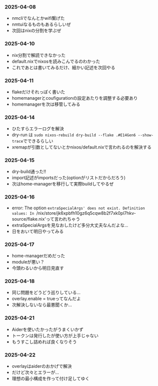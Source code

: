 ### 2025-04-08
- nmcliでなんとかwifi繋げた
- nmtuiなるものもあるらしいぜ
- 次回はnixの分割を学ぶぜ

### 2025-04-10
- nix分割で解読できなかった
- default.nixでnixosを読みこんでるのわかった
- これであとは書いてみるだけ、細かい記述を次回やる

### 2025-04-11
- flakeだけそれっぽく書いた
- homemanagerとcoufigurationの設定あたりを調整する必要あり
- homemanagerを次は移管してみる

### 2025-04-14
- ひたすらエラーログを解決
- dry-run は `sudo nixos-rebuild dry-build --flake .#E14Gen6 --show-trace`でできるらしい
- xremapが引数としてないとかnixos/default.nixで言われるのを解決する

### 2025-04-15
- dry-build通った!!
- import記述がimportsだった(optionがリストだからだろう)
- 次はhome-managerを移行して実際buildしてやるぜ

### 2025-04-16
-  error: The option `extraSpecialArgs' does not exist. Definition values: In `/nix/store/jk6xpbfh10gz6q5cqw8b2f7xk0pl7hkv-source/flake.nix'って言われちゃう
-  extraSpecialArgsを見なおしたけど多分大丈夫なんだよな...
-  日をおいて明日やってみる

### 2025-04-17
- home-managerだめだった
- moduleが悪い？
- 今頭わるいから明日見直す

### 2025-04-18
- 同じ問題をどうどう巡りしている...
- overlay.enable = trueってなんだよ
- 次解決しないなら最悪聞くか...

### 2025-04-21
- Aiderを使いたかったがうまくいかず
- トークンは発行したが使い方が上手じゃない
- もうすこし詰めれば良くなりそう


### 2025-04-22
- overlayはaiderのおかげで解決
- だけど次々とエラーが...
- 理想の最小構成を作って付け足してゆく
